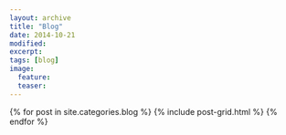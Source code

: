 ```yaml
---
layout: archive
title: "Blog"
date: 2014-10-21
modified:
excerpt:
tags: [blog]
image:
  feature:
  teaser:
---
```


<div class="tiles">
{% for post in site.categories.blog %}
  {% include post-grid.html %}
{% endfor %}
</div><!-- /.tiles -->